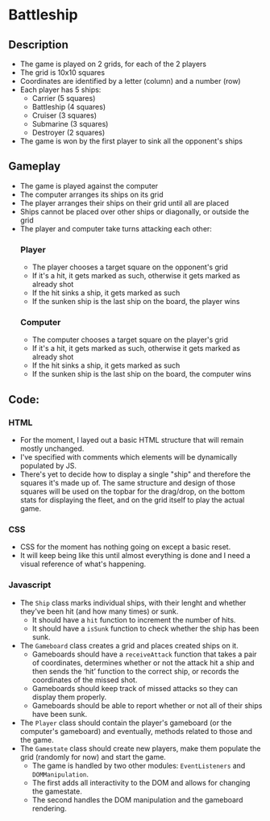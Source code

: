 # Battleship
## Description
- The game is played on 2 grids, for each of the 2 players
- The grid is 10x10 squares
- Coordinates are identified by a letter (column) and a number (row)
- Each player has 5 ships:
  - Carrier (5 squares)
  - Battleship (4 squares)
  - Cruiser (3 squares)
  - Submarine (3 squares)
  - Destroyer (2 squares)
- The game is won by the first player to sink all the opponent's ships
## Gameplay
- The game is played against the computer
- The computer arranges its ships on its grid
- The player arranges their ships on their grid until all are placed
- Ships cannot be placed over other ships or diagonally, or outside the grid
- The player and computer take turns attacking each other:
    ### Player
    - The player chooses a target square on the opponent's grid
    - If it's a hit, it gets marked as such, otherwise it gets marked as already shot
    - If the hit sinks a ship, it gets marked as such
    - If the sunken ship is the last ship on the board, the player wins
    ### Computer
    - The computer chooses a target square on the player's grid
    - If it's a hit, it gets marked as such, otherwise it gets marked as already shot
    - If the hit sinks a ship, it gets marked as such
    - If the sunken ship is the last ship on the board, the computer wins
## Code:
### HTML
- For the moment, I layed out a basic HTML structure that will remain mostly unchanged.
- I've specified with comments which elements will be dynamically populated by JS.
- There's yet to decide how to display a single "ship" and therefore the squares it's made up of. The same structure and design of those squares will be used on the topbar for the drag/drop, on the bottom stats for displaying the fleet, and on the grid itself to play the actual game.
### CSS
- CSS for the moment has nothing going on except a basic reset.
- It will keep being like this until almost everything is done and I need a visual reference of what's happening.
### Javascript
- The `Ship` class marks individual ships, with their lenght and whether they've been hit (and how many times) or sunk.
    - It should have a `hit` function to increment the number of hits.
    - It should have a `isSunk` function to check whether the ship has been sunk. 
- The `Gameboard` class creates a grid and places created ships on it.
    -  Gameboards should have a `receiveAttack` function that takes a pair of coordinates, determines whether or not the attack hit a ship and then sends the ‘hit’ function to the correct ship, or records the coordinates of the missed shot.
    -  Gameboards should keep track of missed attacks so they can display them properly.
    -  Gameboards should be able to report whether or not all of their ships have been sunk.
- The `Player` class should contain the player's gameboard (or the computer's gameboard) and eventually, methods related to those and the game.
- The `Gamestate` class should create new players, make them populate the grid (randomly for now) and start the game.
    - The game is handled by two other modules: `EventListeners` and `DOMManipulation`.
    - The first adds all interactivity to the DOM and allows for changing the gamestate.
    - The second handles the DOM manipulation and the gameboard rendering. 